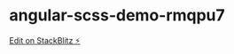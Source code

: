 # angular-scss-demo-rmqpu7

[Edit on StackBlitz ⚡️](https://stackblitz.com/edit/angular-scss-demo-rmqpu7)